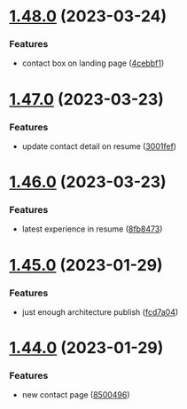# [1.48.0](https://github.com/MihaiNueleanu/blog/compare/1.47.0...1.48.0) (2023-03-24)


### Features

* contact box on landing page ([4cebbf1](https://github.com/MihaiNueleanu/blog/commit/4cebbf12a046d421bf1d4f1db2319a4b1277cb80))



# [1.47.0](https://github.com/MihaiNueleanu/blog/compare/1.46.0...1.47.0) (2023-03-23)


### Features

* update contact detail on resume ([3001fef](https://github.com/MihaiNueleanu/blog/commit/3001fef38a7daf5745b209abd50c51c41f764284))



# [1.46.0](https://github.com/MihaiNueleanu/blog/compare/1.45.0...1.46.0) (2023-03-23)


### Features

* latest experience in resume ([8fb8473](https://github.com/MihaiNueleanu/blog/commit/8fb84738523322e3e9d0f00f6c142b63af5bb7a8))



# [1.45.0](https://github.com/MihaiNueleanu/blog/compare/1.44.0...1.45.0) (2023-01-29)


### Features

* just enough architecture publish ([fcd7a04](https://github.com/MihaiNueleanu/blog/commit/fcd7a04a406fbd5d384bcba7966d2bb9f070521d))



# [1.44.0](https://github.com/MihaiNueleanu/blog/compare/1.43.0...1.44.0) (2023-01-29)


### Features

* new contact page ([8500496](https://github.com/MihaiNueleanu/blog/commit/850049629cd72eb4875ba0c3f725866aa2ce069a))



